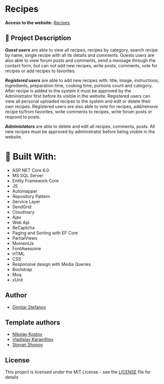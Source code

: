 # Recipes




**Access to the website:** [Recipes](https://recipes.bsite.net/)


## :pencil: Project Description 

**_Guest users_** are able to view all recipes, recipes by category, search recipe by name, single recipe with all its details and comments. Guests users are also able to view forum posts and comments, send a message through the contact form, but can not add new recipes, write posts, comments, vote for recipes or add recipes to favorites.

**_Registered users_** are able to add new recipes with: title, image, instructions, ingredients, preparation time, cooking time, portions count and category. After recipe is added to the system it must be approved by the Administrator first before its visible in the website. Registered users can view all personal uploaded recipes to the system and edit or delete their own recipes. Registered users are also able to vote for recipes, add/remove recipe to/from favorites, write comments to recipes, write forum posts or respond to posts.

**_Administators_** are able to delete and edit all recipes, comments, posts. All new recipes must be approved by administrator before being visible in the website.


# :hammer: Built With:
* ASP.NET Core 6.0
* MS SQL Server
* Entity Framework Core 
* JS
* Automapper
* Repository Pattern 
* Service Layer
* SendGrid
* Cloudinary
* Ajax
* Web Api
* ReCaptcha
* Paging and Sorting with EF Core
* PartialViews
* MomentJs
* FontAwesome
* HTML
* CSS
* Responsive design with Media Queries
* Bootstrap
* Moq
* xUnit

## Author

- [Dimitar Stefanov](https://github.com/DimitarStefan0v)


## Template authors

- [Nikolay Kostov](https://github.com/NikolayIT)
- [Vladislav Karamfilov](https://github.com/vladislav-karamfilov)
- [Stoyan Shopov](https://github.com/StoyanShopov)


## License

This project is licensed under the MIT License - see the [LICENSE](LICENSE) file for details
